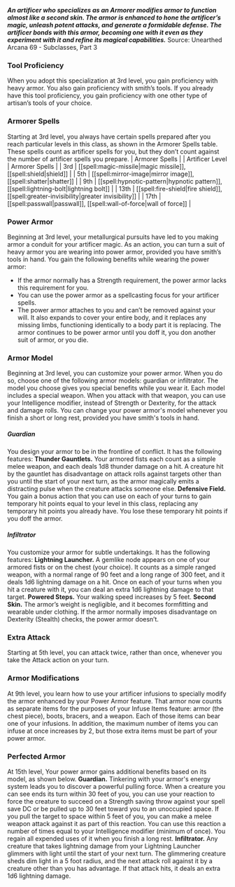 ***An artificer who specializes as an Armorer modifies armor to function almost like a second skin. The armor is enhanced to hone the artificer’s magic, unleash potent attacks, and generate a formidable defense. The artificer bonds with this armor, becoming one with it even as they experiment with it and refine its magical capabilities.***
Source: Unearthed Arcana 69 - Subclasses, Part 3
### Tool Proficiency
When you adopt this specialization at 3rd level, you gain proficiency with heavy armor. You also gain proficiency with smith’s tools. If you already have this tool proficiency, you gain proficiency with one other type of artisan’s tools of your choice.
### Armorer Spells
Starting at 3rd level, you always have certain spells prepared after you reach particular levels in this class, as shown in the Armorer Spells table. These spells count as artificer spells for you, but they don’t count against the number of artificer spells you prepare.
| Armorer Spells |
| Artificer Level | Armorer Spells |
| 3rd | [[spell:magic-missile|magic missile]], [[spell:shield|shield]] |
| 5th | [[spell:mirror-image|mirror image]], [[spell:shatter|shatter]] |
| 9th | [[spell:hypnotic-pattern|hypnotic pattern]], [[spell:lightning-bolt|lightning bolt]] |
| 13th | [[spell:fire-shield|fire shield]], [[spell:greater-invisibility|greater invisibility]] |
| 17th | [[spell:passwall|passwall]], [[spell:wall-of-force|wall of force]] |
### Power Armor
Beginning at 3rd level, your metallurgical pursuits have led to you making armor a conduit for your artificer magic. As an action, you can turn a suit of heavy armor you are wearing into power armor, provided you have smith’s tools in hand. You gain the following benefits while wearing the power armor:
* If the armor normally has a Strength requirement, the power armor lacks this requirement for you.
* You can use the power armor as a spellcasting focus for your artificer spells.
* The power armor attaches to you and can’t be removed against your will. It also expands to cover your entire body, and it replaces any missing limbs, functioning identically to a body part it is replacing.
The armor continues to be power armor until you doff it, you don another suit of armor, or you die.
### Armor Model
Beginning at 3rd level, you can customize your power armor. When you do so, choose one of the following armor models: guardian or infiltrator. The model you choose gives you special benefits while you wear it.
Each model includes a special weapon. When you attack with that weapon, you can use your Intelligence modifier, instead of Strength or Dexterity, for the attack and damage rolls. You can change your power armor's model whenever you finish a short or long rest, provided you have smith's tools in hand.
##### Guardian
You design your armor to be in the frontline of conflict. It has the following features:
**Thunder Gauntlets.** Your armored fists each count as a simple melee weapon, and each deals 1d8 thunder damage on a hit. A creature hit by the gauntlet has disadvantage on attack rolls against targets other than you until the start of your next turn, as the armor magically emits a distracting pulse when the creature attacks someone else.
**Defensive Field.** You gain a bonus action that you can use on each of your turns to gain temporary hit points equal to your level in this class, replacing any temporary hit points you already have. You lose these temporary hit points if you doff the armor.
##### Infiltrator
You customize your armor for subtle undertakings. It has the following features:
**Lightning Launcher.** A gemlike node appears on one of your armored fists or on the chest (your choice). It counts as a simple ranged weapon, with a normal range of 90 feet and a long range of 300 feet, and it deals 1d6 lightning damage on a hit. Once on each of your turns when you hit a creature with it, you can deal an extra 1d6 lightning damage to that target.
**Powered Steps.** Your walking speed increases by 5 feet.
**Second Skin.** The armor’s weight is negligible, and it becomes formfitting and wearable under clothing. If the armor normally imposes disadvantage on Dexterity (Stealth) checks, the power armor doesn’t.
### Extra Attack
Starting at 5th level, you can attack twice, rather than once, whenever you take the Attack action on your turn.
### Armor Modifications
At 9th level, you learn how to use your artificer infusions to specially modify the armor enhanced by your Power Armor feature. That armor now counts as separate items for the purposes of your Infuse Items feature: armor (the chest piece), boots, bracers, and a weapon. Each of those items can bear one of your infusions. In addition, the maximum number of items you can infuse at once increases by 2, but those extra items must be part of your power armor.
### Perfected Armor
At 15th level, Your power armor gains additional benefits based on its model, as shown below.
**Guardian.** Tinkering with your armor's energy system leads you to discover a powerful pulling force. When a creature you can see ends its turn within 30 feet of you, you can use your reaction to force the creature to succeed on a Strength saving throw against your spell save DC or be pulled up to 30 feet toward you to an unoccupied space. If you pull the target to space within 5 feet of you, you can make a melee weapon attack against it as part of this reaction.
You can use this reaction a number of times equal to your Intelligence modifier (minimum of once). You regain all expended uses of it when you finish a long rest.
**Infiltrator.** Any creature that takes lightning damage from your Lightning Launcher glimmers with light until the start of your next turn. The glimmering creature sheds dim light in a 5 foot radius, and the next attack roll against it by a creature other than you has advantage. If that attack hits, it deals an extra 1d6 lightning damage.